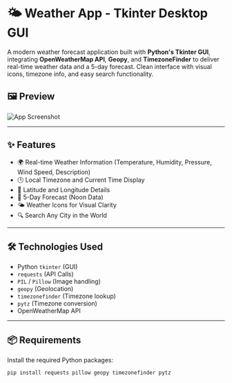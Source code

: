 # 🌤️ Weather App - Tkinter Desktop GUI

A modern weather forecast application built with **Python's Tkinter GUI**, integrating **OpenWeatherMap API**, **Geopy**, and **TimezoneFinder** to deliver real-time weather data and a 5-day forecast. Clean interface with visual icons, timezone info, and easy search functionality.

## 🖼️ Preview

![App Screenshot]("https://github.com/PeterBagchi/Weather_app/blob/main/Weather_app.png?raw=true")

---

## ✨ Features

- 🌍 Real-time Weather Information (Temperature, Humidity, Pressure, Wind Speed, Description)
- 🕒 Local Timezone and Current Time Display
- 📍 Latitude and Longitude Details
- 📅 5-Day Forecast (Noon Data)
- 🌤️ Weather Icons for Visual Clarity
- 🔍 Search Any City in the World

---

## 🛠️ Technologies Used

- Python `tkinter` (GUI)
- `requests` (API Calls)
- `PIL` / `Pillow` (Image handling)
- `geopy` (Geolocation)
- `timezonefinder` (Timezone lookup)
- `pytz` (Timezone conversion)
- OpenWeatherMap API

---

## 📦 Requirements

Install the required Python packages:

```bash
pip install requests pillow geopy timezonefinder pytz

